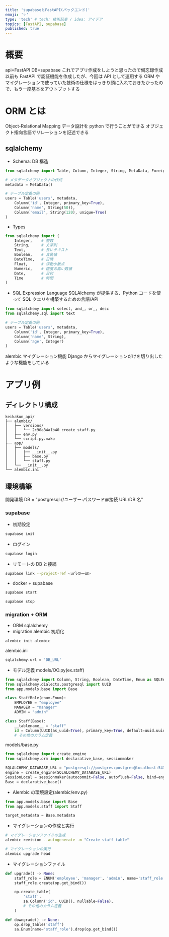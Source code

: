 ```yaml
---
title: 'supabaseとFastAPI(バックエンド)'
emoji: '✨'
type: 'tech' # tech: 技術記事 / idea: アイデア
topics: [FastAPI, supabase]
published: true
---
```


# 概要

api=FastAPI DB=supabase
これでアプリ作成をしようと思ったので備忘録作成
以前も FastAPI で認証機能を作成したが、今回は API として運用する
ORM やマイグレーションで使っていた技術の仕様をはっきり頭に入れておきたかったので、もう一度基本をアウトプットする

# ORM とは

Object-Relational Mapping
データ設計を python で行うことができる オブジェクト指向言語でリレーションを記述できる

## sqlalchemy

- Schema: DB 構造

```python
from sqlalchemy import Table, Column, Integer, String, MetaData, ForeignKey

# メタデータオブジェクトの作成
metadata = MetaData()

# テーブル定義の例
users = Table('users', metadata,
    Column('id', Integer, primary_key=True),
    Column('name', String(50)),
    Column('email', String(120), unique=True)
)
```

- Types

```py
from sqlalchemy import (
    Integer,    # 整数
    String,     # 文字列
    Text,       # 長いテキスト
    Boolean,    # 真偽値
    DateTime,   # 日時
    Float,      # 浮動小数点
    Numeric,    # 精度の高い数値
    Date,       # 日付
    Time        # 時間
)
```

- SQL Expression Language
  SQLAlchemy が提供する、Python コードを使って SQL クエリを構築するための言語/API

```py
from sqlalchemy import select, and_, or_, desc
from sqlalchemy.sql import text

# テーブル定義の例
users = Table('users', metadata,
    Column('id', Integer, primary_key=True),
    Column('name', String),
    Column('age', Integer)
)
```

alembic
マイグレーション機能
Django からマイグレーションだけを切り出したような機能をしている

# アプリ例

## ディレクトリ構成

```
keikakun_api/
├── alembic/
│   ├── versions/
│   │   └── 2c90a84a1b40_create_staff.py
│   ├── env.py
│   └── script.py.mako
├── app/
│   ├── models/
│   │   ├── __init__.py
│   │   ├── base.py
│   │   └── staff.py
│   └── __init__.py
└── alembic.ini
```

## 環境構築

開発環境 DB = "postgresql://ユーザー:パスワード@接続 URL/DB 名"

### supabase

- 初期設定

```bash
supabase init
```

- ログイン

```bash
supabase login
```

- リモートの DB と接続

```bash
supabase link --project-ref <urlの一部>
```

- docker + supabase

```bash
supabase start
```

```bash
supabase stop
```

### migration + ORM

- ORM
  sqlalchemy
- migration
  alembic
  初期化

```bash
alembic init alembic
```

alembic.ini

```bash
sqlalchemy.url = 'DB_URL'
```

- モデル定義
  models/OO.py(ex.staff)

```py
from sqlalchemy import Column, String, Boolean, DateTime, Enum as SQLEnum
from sqlalchemy.dialects.postgresql import UUID
from app.models.base import Base

class StaffRole(enum.Enum):
    EMPLOYEE = "employee"
    MANAGER = "manager"
    ADMIN = "admin"

class Staff(Base):
    __tablename__ = "staff"
    id = Column(UUID(as_uuid=True), primary_key=True, default=uuid.uuid4)
    # その他のカラム定義
```

models/base.py

```py
from sqlalchemy import create_engine
from sqlalchemy.orm import declarative_base, sessionmaker

SQLALCHEMY_DATABASE_URL = "postgresql://postgres:postgres@localhost:54322/postgres"
engine = create_engine(SQLALCHEMY_DATABASE_URL)
SessionLocal = sessionmaker(autocommit=False, autoflush=False, bind=engine)
Base = declarative_base()
```

- Alembic の環境設定(alembic/env.py)

```py
from app.models.base import Base
from app.models.staff import Staff

target_metadata = Base.metadata
```

- マイグレーションの作成と実行

```bash
# マイグレーションファイルの生成
alembic revision --autogenerate -m "Create staff table"

# マイグレーションの実行
alembic upgrade head
```

- マイグレーションファイル

```py
def upgrade() -> None:
    staff_role = ENUM('employee', 'manager', 'admin', name='staff_role')
    staff_role.create(op.get_bind())

    op.create_table(
        'staff',
        sa.Column('id', UUID(), nullable=False),
        # その他のカラム定義
    )

def downgrade() -> None:
    op.drop_table('staff')
    sa.Enum(name='staff_role').drop(op.get_bind())
```
